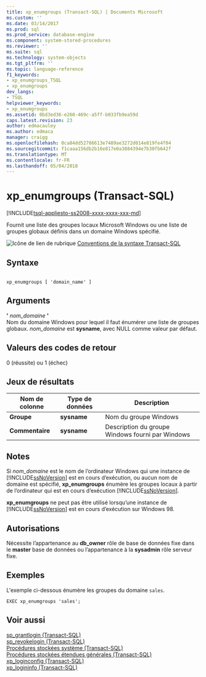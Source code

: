 ```yaml
---
title: xp_enumgroups (Transact-SQL) | Documents Microsoft
ms.custom: ''
ms.date: 03/14/2017
ms.prod: sql
ms.prod_service: database-engine
ms.component: system-stored-procedures
ms.reviewer: ''
ms.suite: sql
ms.technology: system-objects
ms.tgt_pltfrm: ''
ms.topic: language-reference
f1_keywords:
- xp_enumgroups_TSQL
- xp_enumgroups
dev_langs:
- TSQL
helpviewer_keywords:
- xp_enumgroups
ms.assetid: 0bd3ed36-e260-469c-a5ff-b033fb9ea59d
caps.latest.revision: 23
author: edmacauley
ms.author: edmaca
manager: craigg
ms.openlocfilehash: 0ca84dd52786613e7489ae3272d014e819fe4f04
ms.sourcegitcommit: f1caaa156db2b16e817e0a3884394e7b30fb642f
ms.translationtype: MT
ms.contentlocale: fr-FR
ms.lasthandoff: 05/04/2018
---
```

# <a name="xpenumgroups-transact-sql"></a>xp_enumgroups (Transact-SQL)
[!INCLUDE[tsql-appliesto-ss2008-xxxx-xxxx-xxx-md](../../includes/tsql-appliesto-ss2008-xxxx-xxxx-xxx-md.md)]

  Fournit une liste des groupes locaux Microsoft Windows ou une liste de groupes globaux définis dans un domaine Windows spécifié.  
  
 ![Icône de lien de rubrique](../../database-engine/configure-windows/media/topic-link.gif "Icône lien de rubrique") [Conventions de la syntaxe Transact-SQL](../../t-sql/language-elements/transact-sql-syntax-conventions-transact-sql.md)  
  
## <a name="syntax"></a>Syntaxe  
  
```  
  
xp_enumgroups [ 'domain_name' ]  
```  
  
## <a name="arguments"></a>Arguments  
 **'** *nom_domaine* **'**  
 Nom du domaine Windows pour lequel il faut énumérer une liste de groupes globaux. *nom_domaine* est **sysname**, avec NULL comme valeur par défaut.  
  
## <a name="return-code-values"></a>Valeurs des codes de retour  
 0 (réussite) ou 1 (échec)  
  
## <a name="result-sets"></a>Jeux de résultats  
  
|Nom de colonne|Type de données| Description|  
|-----------------|---------------|-----------------|  
|**Groupe**|**sysname**|Nom du groupe Windows|  
|**Commentaire**|**sysname**|Description du groupe Windows fourni par Windows|  
  
## <a name="remarks"></a>Notes  
 Si *nom_domaine* est le nom de l’ordinateur Windows qui une instance de [!INCLUDE[ssNoVersion](../../includes/ssnoversion-md.md)] est en cours d’exécution, ou aucun nom de domaine est spécifié, **xp_enumgroups** énumère les groupes locaux à partir de l’ordinateur qui est en cours d’exécution [!INCLUDE[ssNoVersion](../../includes/ssnoversion-md.md)].  
  
 **xp_enumgroups** ne peut pas être utilisé lorsqu’une instance de [!INCLUDE[ssNoVersion](../../includes/ssnoversion-md.md)] est en cours d’exécution sur Windows 98.  
  
## <a name="permissions"></a>Autorisations  
 Nécessite l’appartenance au **db_owner** rôle de base de données fixe dans le **master** base de données ou l’appartenance à la **sysadmin** rôle serveur fixe.  
  
## <a name="examples"></a>Exemples  
 L'exemple ci-dessous énumère les groupes du domaine `sales`.  
  
```  
EXEC xp_enumgroups 'sales';  
```  
  
## <a name="see-also"></a>Voir aussi  
 [sp_grantlogin &#40;Transact-SQL&#41;](../../relational-databases/system-stored-procedures/sp-grantlogin-transact-sql.md)   
 [sp_revokelogin &#40;Transact-SQL&#41;](../../relational-databases/system-stored-procedures/sp-revokelogin-transact-sql.md)   
 [Procédures stockées système &#40;Transact-SQL&#41;](../../relational-databases/system-stored-procedures/system-stored-procedures-transact-sql.md)   
 [Procédures stockées étendues générales &#40;Transact-SQL&#41;](../../relational-databases/system-stored-procedures/general-extended-stored-procedures-transact-sql.md)   
 [xp_loginconfig &#40;Transact-SQL&#41;](../../relational-databases/system-stored-procedures/xp-loginconfig-transact-sql.md)   
 [xp_logininfo &#40;Transact-SQL&#41;](../../relational-databases/system-stored-procedures/xp-logininfo-transact-sql.md)  
  
  
